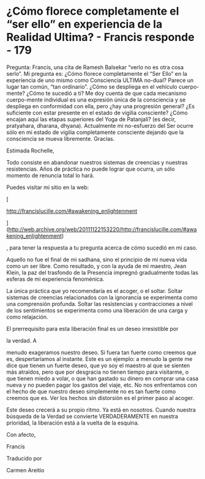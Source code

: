 # ¿Cómo florece completamente el “ser ello” en experiencia de la Realidad Ultima? - Francis responde - 179

Pregunta: Francis, una cita de Ramesh Balsekar &ldquo;verlo no es otra cosa serlo&rdquo;. Mi pregunta es: &iquest;C&oacute;mo florece completamente el &ldquo;Ser Ello&rdquo; en la experiencia de uno mismo como Consciencia ULTIMA no-dual? Parece un lugar tan com&uacute;n, &ldquo;tan ordinario&rdquo;. &iquest;C&oacute;mo se despliega en el veh&iacute;culo cuerpo-mente? &iquest;C&oacute;mo te sucedi&oacute; a ti? Me doy cuenta de que cada mecanismo cuerpo-mente individual es una expresi&oacute;n &uacute;nica de la consciencia y se despliega en conformidad con ella, pero &iquest;hay una progresi&oacute;n general? &iquest;Es suficiente con estar presente en el estado de vigilia consciente? &iquest;C&oacute;mo encajan aqu&iacute; las etapas superiores del Yoga de Patanjali? (es decir, pratyahara, dharana, dhyana). Actualmente mi no-esfuerzo del Ser ocurre s&oacute;lo en mi estado de vigilia completamente consciente dejando que la consciencia se mueva libremente. Gracias.

Estimada Rochelle, 

Todo consiste en abandonar nuestros sistemas de creencias y nuestras resistencias. A&ntilde;os de pr&aacute;ctica no puede lograr que ocurra, un s&oacute;lo momento de renuncia total lo har&aacute;.

Puedes visitar mi sitio en la web: 

[

http://francislucille.com/#awakening_enlightenment

](http://web.archive.org/web/20111122153220/http://francislucille.com/#awakening_enlightenment)

, para tener la respuesta a tu pregunta acerca de c&oacute;mo sucedi&oacute; en mi caso.

Aquello no fue el final de mi sadhana, sino el principio de mi nueva vida como un ser libre. Como resultado, y con la ayuda de mi maestro, Jean Klein, la paz del trasfondo de la Presencia impregn&oacute; gradualmente todas las esferas de mi experiencia fenom&eacute;nica.

La &uacute;nica pr&aacute;ctica que yo recomendar&iacute;a es el acoger, o el soltar. Soltar sistemas de creencias relacionados con la ignorancia se experimenta como una comprensi&oacute;n profunda. Soltar las resistencias y contracciones a nivel de los sentimientos se experimenta como una liberaci&oacute;n de una carga y como relajaci&oacute;n.

El prerrequisito para esta liberaci&oacute;n final es un deseo irresistible por 

la verdad. A

 menudo exageramos nuestro deseo. Si fuera tan fuerte como creemos que es, despertar&iacute;amos al instante. Este es un ejemplo: a menudo la gente me dice que tienen un fuerte deseo, que yo soy el maestro al que se sienten m&aacute;s atra&iacute;dos, pero que por desgracia no tienen tiempo para visitarme, o que tienen miedo a volar, o que han gastado su dinero en comprar una casa nueva y no pueden pagar los gastos del viaje, etc. No nos enfrentamos con el hecho de que nuestro deseo simplemente no es tan fuerte como creemos que es. Ver los hechos sin distorsi&oacute;n es el primer paso al acoger. 

Este deseo crecer&aacute; a su propio ritmo. Ya est&aacute; en nosotros. Cuando nuestra b&uacute;squeda de la Verdad se convierte VERDADERAMENTE en nuestra prioridad, la liberaci&oacute;n est&aacute; a la vuelta de la esquina.

Con afecto, 

Francis

Traducido por 

Carmen Areitio

